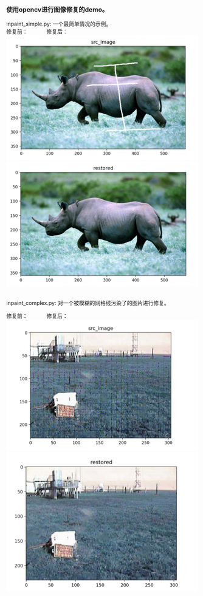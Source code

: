 ### 使用opencv进行图像修复的demo。<br>
inpaint_simple.py: 一个最简单情况的示例。
<br>
修复前： &emsp;&emsp;&emsp; 修复后：<br>
![修复前](https://raw.githubusercontent.com/zhmc/inpaint_demo/master/result/s_1.png)![修复后](https://raw.githubusercontent.com/zhmc/inpaint_demo/master/result/s_4.png)

<br>
inpaint_complex.py: 对一个被模糊的网格线污染了的图片进行修复。
<br>

修复前： &emsp;&emsp;&emsp; 修复后：<br>
![修复前](https://raw.githubusercontent.com/zhmc/inpaint_demo/master/result/c_1.png)![修复后](https://raw.githubusercontent.com/zhmc/inpaint_demo/master/result/c_4.png)
